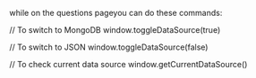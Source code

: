 while on the questions pageyou can do these commands:

// To switch to MongoDB
window.toggleDataSource(true)

// To switch to JSON
window.toggleDataSource(false)

// To check current data source
window.getCurrentDataSource()

